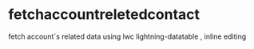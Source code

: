 # fetchaccountreletedcontact
fetch account`s related data  using lwc lightning-datatable , inline editing
